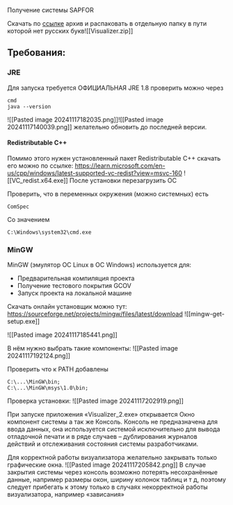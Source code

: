 Получение системы SAPFOR 

Скачать по [ссылке](<https://cloud.mail.ru/public/NDxu/LJJhQgQUG>) архив и распаковать в отдельную папку в пути которой нет русских букв![[Visualizer.zip]]
## Требования:

### JRE
Для запуска требуется ОФИЦИАЛЬНАЯ JRE 1.8
проверить можно через 
```
cmd 
java --version
```

![[Pasted image 20241117182035.png]]![[Pasted image 20241117140039.png]]
желательно обновить до последней версии.


#### Redistributable C++
Помимо этого нужен установленный пакет Redistributable C++
скачать его можно по ссылке: https://learn.microsoft.com/en-us/cpp/windows/latest-supported-vc-redist?view=msvc-160
![[VC_redist.x64.exe]]
После установки перезагрузить ОС

Проверить, что в переменных окружения (можно системных) есть

```
ComSpec
```
Со значением 
```
C:\Windows\system32\cmd.exe
```

### MinGW
MinGW (эмулятор OC Linux в ОС Windows) используется для:
- Предварительная компиляция проекта
- Получение тестового покрытия GCOV
- Запуск проекта на локальной машине

Скачать онлайн установщик можно тут: https://sourceforge.net/projects/mingw/files/latest/download
![[mingw-get-setup.exe]]

![[Pasted image 20241117185441.png]]

В нём нужно выбрать такие компоненты:
![[Pasted image 20241117192124.png]]

Проверить что к PATH добавлены
```
C:\...\MinGW\bin;
C:\...\MinGW\msys\1.0\bin;
```

Проверка установки:
![[Pasted image 20241117202919.png]]

При запуске приложения «Visualizer_2.exe» открывается Окно компонент системы а так же Консоль. Консоль не предназначена для ввода данных, она используется системой исключительно для вывода отладочной печати и в ряде случаев – дублирования журналов действий и отслеживания состояния системы разработчиками. 

Для корректной работы визуализатора желательно закрывать только графические окна. 
![[Pasted image 20241117205842.png]]
В случае закрытия системы через консоль возможно потерять несохранённые данные, например размеры окон, ширину колонок таблиц и т д, поэтому следует прибегать к этому только в случаях некорректной работы визуализатора, например «зависания»














